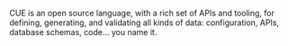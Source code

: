 CUE is an open source language, with a rich set of APIs and tooling, for
defining, generating, and validating all kinds of data: configuration, APIs,
database schemas, code... you name it.
